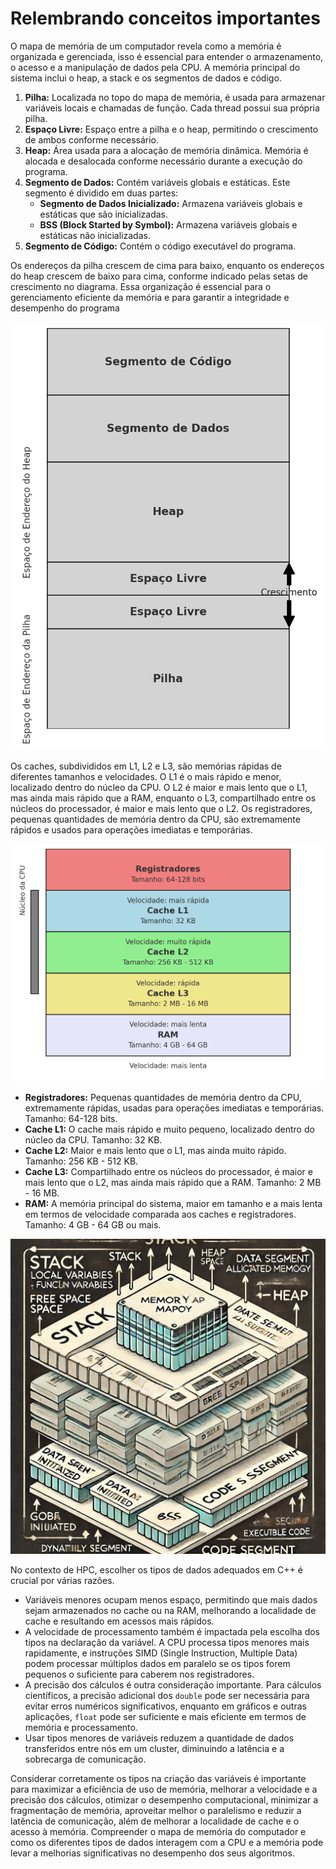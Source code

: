 # Relembrando conceitos importantes

O mapa de memória de um computador revela como a memória é organizada e gerenciada, isso é essencial para entender o armazenamento, o acesso e a manipulação de dados pela CPU. A memória principal do sistema inclui o heap, a stack e os segmentos de dados e código. 

1. **Pilha:** Localizada no topo do mapa de memória, é usada para armazenar variáveis locais e chamadas de função. Cada thread possui sua própria pilha.
2. **Espaço Livre:** Espaço entre a pilha e o heap, permitindo o crescimento de ambos conforme necessário.
3. **Heap:** Área usada para a alocação de memória dinâmica. Memória é alocada e desalocada conforme necessário durante a execução do programa.
4. **Segmento de Dados:** Contém variáveis globais e estáticas. Este segmento é dividido em duas partes:
    - **Segmento de Dados Inicializado:** Armazena variáveis globais e estáticas que são inicializadas.
    - **BSS (Block Started by Symbol):** Armazena variáveis globais e estáticas não inicializadas.
5. **Segmento de Código:** Contém o código executável do programa.

Os endereços da pilha crescem de cima para baixo, enquanto os endereços do heap crescem de baixo para cima, conforme indicado pelas setas de crescimento no diagrama. Essa organização é essencial para o gerenciamento eficiente da memória e para garantir a integridade e desempenho do programa

![img-1](imgs/img-1.png)

Os caches, subdivididos em L1, L2 e L3, são memórias rápidas de diferentes tamanhos e velocidades. O L1 é o mais rápido e menor, localizado dentro do núcleo da CPU. O L2 é maior e mais lento que o L1, mas ainda mais rápido que a RAM, enquanto o L3, compartilhado entre os núcleos do processador, é maior e mais lento que o L2. Os registradores, pequenas quantidades de memória dentro da CPU, são extremamente rápidos e usados para operações imediatas e temporárias.

![img-2](imgs/img-2.png)

- **Registradores:** Pequenas quantidades de memória dentro da CPU, extremamente rápidas, usadas para operações imediatas e temporárias. Tamanho: 64-128 bits.
- **Cache L1:** O cache mais rápido e muito pequeno, localizado dentro do núcleo da CPU. Tamanho: 32 KB.
- **Cache L2:** Maior e mais lento que o L1, mas ainda muito rápido. Tamanho: 256 KB - 512 KB.
- **Cache L3:** Compartilhado entre os núcleos do processador, é maior e mais lento que o L2, mas ainda mais rápido que a RAM. Tamanho: 2 MB - 16 MB.
- **RAM:** A memória principal do sistema, maior em tamanho e a mais lenta em termos de velocidade comparada aos caches e registradores. Tamanho: 4 GB - 64 GB ou mais.

![img-3](imgs/img-3.png)

No contexto de HPC, escolher os tipos de dados adequados em C++ é crucial por várias razões. 

- Variáveis menores ocupam menos espaço, permitindo que mais dados sejam armazenados no cache ou na RAM, melhorando a localidade de cache e resultando em acessos mais rápidos.
- A velocidade de processamento também é impactada pela escolha dos tipos na declaração da variável. A CPU processa tipos menores mais rapidamente, e instruções SIMD (Single Instruction, Multiple Data) podem processar múltiplos dados em paralelo se os tipos forem pequenos o suficiente para caberem nos registradores.
- A precisão dos cálculos é outra consideração importante. Para cálculos científicos, a precisão adicional dos `double` pode ser necessária para evitar erros numéricos significativos, enquanto em gráficos e outras aplicações, `float` pode ser suficiente e mais eficiente em termos de memória e processamento.
- Usar tipos menores de variáveis reduzem a quantidade de dados transferidos entre nós em um cluster, diminuindo a latência e a sobrecarga de comunicação.

Considerar corretamente os tipos na criação das variáveis é importante para maximizar a eficiência de uso de memória, melhorar a velocidade e a precisão dos cálculos, otimizar o desempenho computacional, minimizar a fragmentação de memória, aproveitar melhor o paralelismo e reduzir a latência de comunicação, além de melhorar a localidade de cache e o acesso à memória. Compreender o mapa de memória do computador e como os diferentes tipos de dados interagem com a CPU e a memória pode levar a melhorias significativas no desempenho dos seus algoritmos.